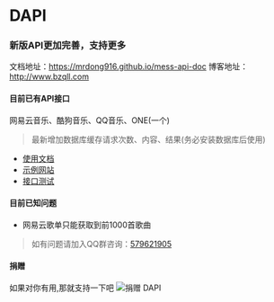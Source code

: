 DAPI
===

### 新版API更加完善，支持更多

文档地址：https://mrdong916.github.io/mess-api-doc
博客地址：http://www.bzqll.com

#### 目前已有API接口
网易云音乐、酷狗音乐、QQ音乐、ONE(一个)

>最新增加数据库缓存请求次数、内容、结果(务必安装数据库后使用)

* [使用文档](https://github.com/mrdong916/DongApi/wiki)
* [示例网站](https://music.bzqll.com/)
* [接口测试](https://api.hibai.cn/api/demo/index)

#### 目前已知问题

- 网易云歌单只能获取到前1000首歌曲

>如有问题请加入QQ群咨询：[579621905](https://jq.qq.com/?_wv=1027&k=5ESOXhw)

#### 捐赠

如果对你有用,那就支持一下吧
![捐赠 DAPI](https://github.com/mrdong916/DAPI/blob/master/pay.png "支持一下DAPI")
